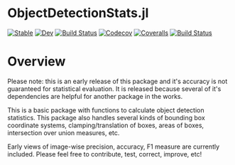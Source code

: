 # ObjectDetectionStats.jl

[![Stable](https://img.shields.io/badge/docs-stable-blue.svg)](https://caseykneale.github.io/ObjectDetectionStats.jl/stable)
[![Dev](https://img.shields.io/badge/docs-dev-blue.svg)](https://caseykneale.github.io/ObjectDetectionStats.jl/dev)
[![Build Status](https://travis-ci.com/caseykneale/ObjectDetectionStats.jl.svg?branch=master)](https://travis-ci.com/caseykneale/ObjectDetectionStats.jl)
[![Codecov](https://codecov.io/gh/caseykneale/ObjectDetectionStats.jl/branch/master/graph/badge.svg)](https://codecov.io/gh/caseykneale/ObjectDetectionStats.jl)
[![Coveralls](https://coveralls.io/repos/github/caseykneale/ObjectDetectionStats.jl/badge.svg?branch=master)](https://coveralls.io/github/caseykneale/ObjectDetectionStats.jl?branch=master)
[![Build Status](https://api.cirrus-ci.com/github/caseykneale/ObjectDetectionStats.jl.svg)](https://cirrus-ci.com/github/caseykneale/ObjectDetectionStats.jl)

# Overview
Please note: this is an early release of this package and it's accuracy is not guaranteed for statistical evaluation. It is released because several of it's dependencies are helpful for another package in the works.

This is a basic package with functions to calculate object detection statistics. This package also handles several kinds of bounding box coordinate systems, clamping/translation of boxes, areas of boxes, intersection over union measures, etc.

Early views of image-wise precision, accuracy, F1 measure are currently included. Please feel free to contribute, test, correct, improve, etc!
